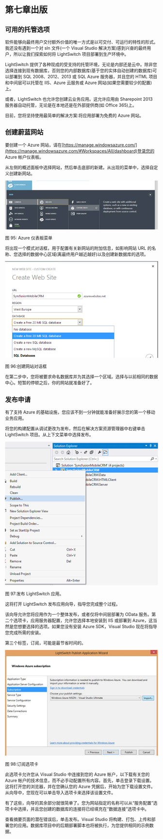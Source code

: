 # 第七章出版

## 可用的托管选项

软件能够向最终用户交付额外价值的唯一方式是以可交付、可运行的特性的形式。我还没有遇到一个对 sln 文件(一个 Visual Studio 解决方案)感到兴奋的最终用户，所以让我们探索如何将 LightSwitch 项目部署到生产环境中。

LightSwitch 提供了各种现成的受支持的托管环境，无论是内部还是云中。除非您选择连接到现有数据库，否则您的内部数据库(基于您的实体自动创建的数据库)可以部署到 SQL 2008、2012、2013 或 SQL Azure 服务器，并且您的 HTML 项目和中间层可以托管在 IIS、Azure 云服务或 Azure 网站(如果您需要较少的配置)上。

或者，LightSwitch 也允许您创建云业务应用。这允许应用由 Sharepoint 2013 服务器自动托管，无论是在本地还是在外部提供商(如 Office 365)上。

目前，您将坚持使用最简单的解决方案:将应用部署为免费的 Azure 网站。

## 创建蔚蓝网站

要创建一个 Azure 网站，请在[https://manage.windowsazure.com/](https://manage.windowsazure.com/#Workspaces/All/dashboard)登录您的 Azure 帐户仪表板。

从左侧的概述面板中选择网站，然后单击底部的新建。从出现的菜单中，选择自定义创建新网站。

![](img/image147.jpg)

图 95: Azure 仪表板菜单

将出现一个模式对话框，用于配置有关新网站的附加信息，如影响网站 URL 的名称、您选择的数据中心区域(离最终用户越近越好)以及创建新数据库的选项。

![](img/image148.png)

图 96:创建网站对话框

在第二步中，您将被要求命名数据库并为其选择一个区域。选择与以前相同的数据中心。短暂的停顿之后，你的网站就准备好了。

## 发布申请

有了支持 Azure 的基础设施，您应该不到一分钟就能准备好展示您的第一个移动业务应用。

将您的构建配置从调试更改为发布，然后在解决方案资源管理器中右键单击 LightSwitch 项目。从上下文菜单中选择发布。

![](img/image149.png)

图 97:发布 LightSwitch 应用。

这将打开 LightSwitch 发布应用向导，指导您完成整个过程。

该向导允许您将应用作为一个整体发布，或者仅将中间层部署为 OData 服务。第二个选项卡，应用服务器配置，允许您选择本地安装到 IIS 或部署到 Azure，这当然是您想要选择的选项。如果您没有安装 Azure SDK，Visual Studio 现在将指导您完成所需的安装。

第三个标签，订阅，可能是最节省时间的。

![](img/image150.jpg)

图 98:订阅选项卡

此选项卡允许您从 Visual Studio 中连接到您的 Azure 帐户，以下载有关您的 Azure 帐户的技术信息，而不必手动配置所有内容。首先，单击登录下载设置。这将打开您的浏览器，并在您确认您的 Azure 凭据后，开始为您下载设置文件。从向导中，您现在可以单击导入选项卡来选择该设置文件。

有了这些，向导的其余部分就很简单了。您为网站指定的名称可以从“服务配置”选项卡中选择，并且您创建的数据库的连接将已经填充在“数据连接”选项卡中。

查看摘要页面的潜在错误后，单击发布。Visual Studio 将构建、打包、上传和部署您的应用。数据库项目中的后期部署脚本也将被执行，为您提供相同的示例数据。